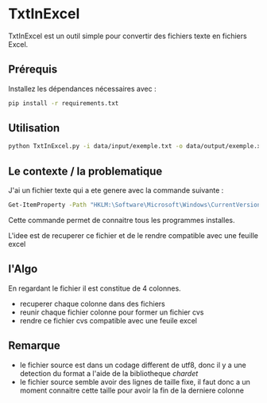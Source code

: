 # TxtInExcel

TxtInExcel est un outil simple pour convertir des fichiers texte en fichiers Excel.

## Prérequis

Installez les dépendances nécessaires avec :

```sh
pip install -r requirements.txt
```

## Utilisation


```sh
python TxtInExcel.py -i data/input/exemple.txt -o data/output/exemple.xlsx -d ";"
```


## Le contexte / la problematique

J'ai un fichier texte qui a ete genere avec la commande suivante :

```sh
Get-ItemProperty -Path "HKLM:\Software\Microsoft\Windows\CurrentVersion\Uninstall\*" | Select-Object DisplayName, DisplayVersion, Publisher, InstallDate | Format-Table –AutoSize > scanpc.txt
```

Cette commande permet de connaitre tous les programmes installes.

L'idee est de recuperer ce fichier et de le rendre compatible avec une feuille excel


## l'Algo

En regardant le fichier il est constitue de 4 colonnes. 
- recuperer chaque colonne dans des fichiers
- reunir chaque fichier colonne pour former un fichier cvs
- rendre ce fichier cvs compatible avec une feuile excel

## Remarque

- le fichier source est dans un codage different de utf8, donc il y a une detection du format a l'aide de la bibliotheque *chardet*
- le fichier source semble avoir des lignes de taille fixe, il faut donc a un moment connaitre cette taille pour avoir la fin de la derniere colonne
